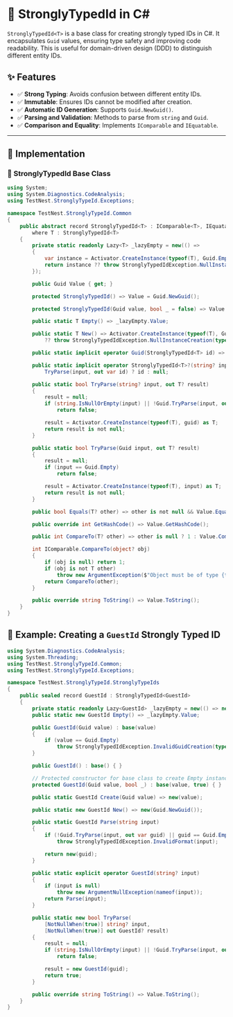 # 🚀 StronglyTypedId in C#

`StronglyTypedId<T>` is a base class for creating strongly typed IDs in C#. It encapsulates `Guid` values, ensuring type safety and improving code readability. This is useful for domain-driven design (DDD) to distinguish different entity IDs.

## ✨ Features

- ✅ **Strong Typing**: Avoids confusion between different entity IDs.
- ✅ **Immutable**: Ensures IDs cannot be modified after creation.
- ✅ **Automatic ID Generation**: Supports `Guid.NewGuid()`.
- ✅ **Parsing and Validation**: Methods to parse from `string` and `Guid`.
- ✅ **Comparison and Equality**: Implements `IComparable` and `IEquatable`.

---

## 📌 Implementation

### 🔹 StronglyTypedId Base Class

```csharp
using System;
using System.Diagnostics.CodeAnalysis;
using TestNest.StronglyTypeId.Exceptions;

namespace TestNest.StronglyTypeId.Common
{
    public abstract record StronglyTypedId<T> : IComparable<T>, IEquatable<T>, IComparable
        where T : StronglyTypedId<T>
    {
        private static readonly Lazy<T> _lazyEmpty = new(() =>
        {
            var instance = Activator.CreateInstance(typeof(T), Guid.Empty, true) as T;
            return instance ?? throw StronglyTypedIdException.NullInstanceCreation(typeof(T));
        });

        public Guid Value { get; }

        protected StronglyTypedId() => Value = Guid.NewGuid();

        protected StronglyTypedId(Guid value, bool _ = false) => Value = value;

        public static T Empty() => _lazyEmpty.Value;

        public static T New() => Activator.CreateInstance(typeof(T), Guid.NewGuid()) as T
            ?? throw StronglyTypedIdException.NullInstanceCreation(typeof(T));

        public static implicit operator Guid(StronglyTypedId<T> id) => id.Value;

        public static implicit operator StronglyTypedId<T>?(string? input) =>
            TryParse(input, out var id) ? id : null;

        public static bool TryParse(string? input, out T? result)
        {
            result = null;
            if (string.IsNullOrEmpty(input) || !Guid.TryParse(input, out var guid))
                return false;

            result = Activator.CreateInstance(typeof(T), guid) as T;
            return result is not null;
        }

        public static bool TryParse(Guid input, out T? result)
        {
            result = null;
            if (input == Guid.Empty)
                return false;

            result = Activator.CreateInstance(typeof(T), input) as T;
            return result is not null;
        }

        public bool Equals(T? other) => other is not null && Value.Equals(other.Value);

        public override int GetHashCode() => Value.GetHashCode();

        public int CompareTo(T? other) => other is null ? 1 : Value.CompareTo(other.Value);

        int IComparable.CompareTo(object? obj)
        {
            if (obj is null) return 1;
            if (obj is not T other)
                throw new ArgumentException($"Object must be of type {typeof(T).Name}");
            return CompareTo(other);
        }

        public override string ToString() => Value.ToString();
    }
}
```
## 🔹 Example: Creating a `GuestId` Strongly Typed ID

```csharp
using System.Diagnostics.CodeAnalysis;
using System.Threading;
using TestNest.StronglyTypeId.Common;
using TestNest.StronglyTypeId.Exceptions;

namespace TestNest.StronglyTypeId.StronglyTypeIds
{
    public sealed record GuestId : StronglyTypedId<GuestId>
    {
        private static readonly Lazy<GuestId> _lazyEmpty = new(() => new GuestId(Guid.Empty, true), LazyThreadSafetyMode.ExecutionAndPublication);
        public static new GuestId Empty() => _lazyEmpty.Value;

        public GuestId(Guid value) : base(value)
        {
            if (value == Guid.Empty)
                throw StronglyTypedIdException.InvalidGuidCreation(typeof(GuestId));
        }

        public GuestId() : base() { }

        // Protected constructor for base class to create Empty instance
        protected GuestId(Guid value, bool _) : base(value, true) { }

        public static GuestId Create(Guid value) => new(value);

        public static new GuestId New() => new(Guid.NewGuid());

        public static GuestId Parse(string input)
        {
            if (!Guid.TryParse(input, out var guid) || guid == Guid.Empty)
                throw StronglyTypedIdException.InvalidFormat(input);

            return new(guid);
        }

        public static explicit operator GuestId(string? input)
        {
            if (input is null)
                throw new ArgumentNullException(nameof(input));
            return Parse(input);
        }

        public static new bool TryParse(
            [NotNullWhen(true)] string? input,
            [NotNullWhen(true)] out GuestId? result)
        {
            result = null;
            if (string.IsNullOrEmpty(input) || !Guid.TryParse(input, out var guid) || guid == Guid.Empty)
                return false;

            result = new GuestId(guid);
            return true;
        }

        public override string ToString() => Value.ToString();
    }
}

```
